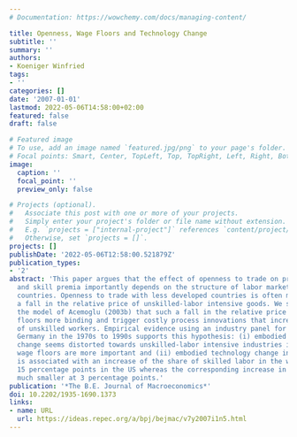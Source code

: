 ```yaml
---
# Documentation: https://wowchemy.com/docs/managing-content/

title: Openness, Wage Floors and Technology Change
subtitle: ''
summary: ''
authors:
- Koeniger Winfried
tags:
- ''
categories: []
date: '2007-01-01'
lastmod: 2022-05-06T14:58:00+02:00
featured: false
draft: false

# Featured image
# To use, add an image named `featured.jpg/png` to your page's folder.
# Focal points: Smart, Center, TopLeft, Top, TopRight, Left, Right, BottomLeft, Bottom, BottomRight.
image:
  caption: ''
  focal_point: ''
  preview_only: false

# Projects (optional).
#   Associate this post with one or more of your projects.
#   Simply enter your project's folder or file name without extension.
#   E.g. `projects = ["internal-project"]` references `content/project/deep-learning/index.md`.
#   Otherwise, set `projects = []`.
projects: []
publishDate: '2022-05-06T12:58:00.521879Z'
publication_types:
- '2'
abstract: 'This paper argues that the effect of openness to trade on process innovations
  and skill premia importantly depends on the structure of labor markets in developed
  countries. Openness to trade with less developed countries is often modelled as
  a fall in the relative price of unskilled-labor intensive goods. We show within
  the model of Acemoglu (2003b) that such a fall in the relative price can make wage
  floors more binding and trigger costly process innovations that increase the productivity
  of unskilled workers. Empirical evidence using an industry panel for the US and
  Germany in the 1970s to 1990s supports this hypothesis: (i) embodied technology
  change seems distorted towards unskilled-labor intensive industries in Germany where
  wage floors are more important and (ii) embodied technology change in the 1980s
  is associated with an increase of the share of skilled labor in the wage bill of
  15 percentage points in the US whereas the corresponding increase in Germany is
  much smaller at 3 percentage points.'
publication: '*The B.E. Journal of Macroeconomics*'
doi: 10.2202/1935-1690.1373
links:
- name: URL
  url: https://ideas.repec.org/a/bpj/bejmac/v7y2007i1n5.html
---
```

